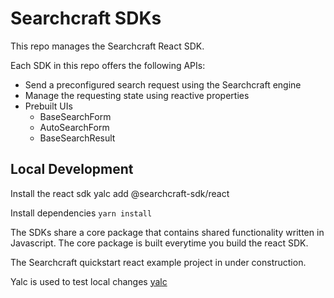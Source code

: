 # Searchcraft SDKs

This repo manages the Searchcraft React SDK.

Each SDK in this repo offers the following APIs:
- Send a preconfigured search request using the Searchcraft engine
- Manage the requesting state using reactive properties
- Prebuilt UIs
    * BaseSearchForm
    * AutoSearchForm
    * BaseSearchResult

## Local Development

Install the react sdk yalc add @searchcraft-sdk/react

Install dependencies `yarn install`

The SDKs share a core package that contains shared functionality written in Javascript. The core package is built everytime you build the react SDK.

The Searchcraft quickstart react example project in under construction.

Yalc is used to test local changes [yalc](https://github.com/wclr/yalc)